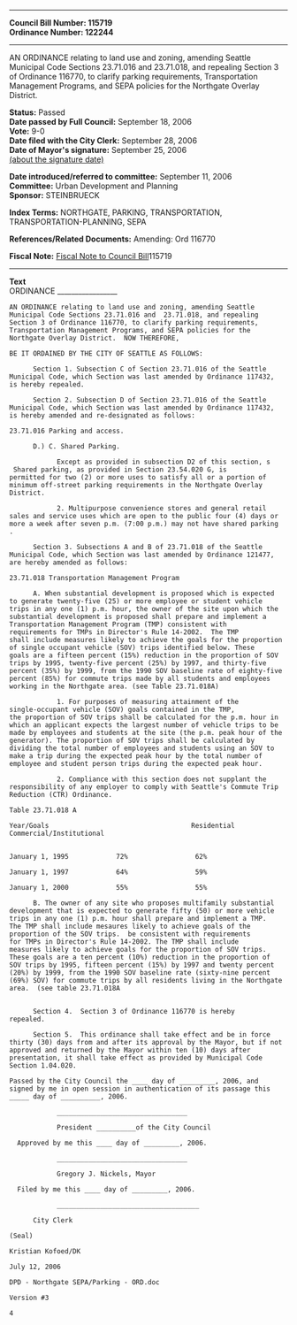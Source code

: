 * * * * *  
  
**Council Bill Number: [](#h0)[](#h2)115719**   
**Ordinance Number: 122244**  
  
* * * * *  
  
AN ORDINANCE relating to land use and zoning, amending Seattle Municipal Code Sections 23.71.016 and 23.71.018, and repealing Section 3 of Ordinance 116770, to clarify parking requirements, Transportation Management Programs, and SEPA policies for the Northgate Overlay District.  
  
**Status:** Passed   
**Date passed by Full Council:** September 18, 2006   
**Vote:** 9-0   
**Date filed with the City Clerk:** September 28, 2006   
**Date of Mayor's signature:** September 25, 2006   
[(about the signature date)](/~public/approvaldate.htm)   
  
  
**Date introduced/referred to committee:** September 11, 2006   
**Committee:** Urban Development and Planning   
**Sponsor:** STEINBRUECK   
  
**Index Terms:** NORTHGATE, PARKING, TRANSPORTATION, TRANSPORTATION-PLANNING, SEPA  
  
**References/Related Documents:** Amending: Ord 116770  
  
**Fiscal Note:** [Fiscal Note to Council Bill](http://clerk.seattle.gov/~public/fnote/115719.htm)[](#h1)[](#h3)115719  
  
* * * * *  
  
**Text**  
    ORDINANCE _________________  
  
    AN ORDINANCE relating to land use and zoning, amending Seattle  
    Municipal Code Sections 23.71.016 and  23.71.018, and repealing  
    Section 3 of Ordinance 116770, to clarify parking requirements,  
    Transportation Management Programs, and SEPA policies for the  
    Northgate Overlay District.  NOW THEREFORE,  
  
    BE IT ORDAINED BY THE CITY OF SEATTLE AS FOLLOWS:  
  
          Section 1. Subsection C of Section 23.71.016 of the Seattle  
    Municipal Code, which Section was last amended by Ordinance 117432,  
    is hereby repealed.  
  
          Section 2. Subsection D of Section 23.71.016 of the Seattle  
    Municipal Code, which Section was last amended by Ordinance 117432,  
    is hereby amended and re-designated as follows:  
  
    23.71.016 Parking and access.  
  
          D.) C. Shared Parking.  
  
                Except as provided in subsection D2 of this section, s  
     Shared parking, as provided in Section 23.54.020 G, is  
    permitted for two (2) or more uses to satisfy all or a portion of  
    minimum off-street parking requirements in the Northgate Overlay  
    District.  
  
                2. Multipurpose convenience stores and general retail  
    sales and service uses which are open to the public four (4) days or  
    more a week after seven p.m. (7:00 p.m.) may not have shared parking  
    .  
  
          Section 3. Subsections A and B of 23.71.018 of the Seattle  
    Municipal Code, which Section was last amended by Ordinance 121477,  
    are hereby amended as follows:  
  
    23.71.018 Transportation Management Program  
  
          A. When substantial development is proposed which is expected  
    to generate twenty-five (25) or more employee or student vehicle  
    trips in any one (1) p.m. hour, the owner of the site upon which the  
    substantial development is proposed shall prepare and implement a  
    Transportation Management Program (TMP) consistent with  
    requirements for TMPs in Director's Rule 14-2002.  The TMP  
    shall include measures likely to achieve the goals for the proportion  
    of single occupant vehicle (SOV) trips identified below. These  
    goals are a fifteen percent (15%) reduction in the proportion of SOV  
    trips by 1995, twenty-five percent (25%) by 1997, and thirty-five  
    percent (35%) by 1999, from the 1990 SOV baseline rate of eighty-five  
    percent (85%) for commute trips made by all students and employees  
    working in the Northgate area. (see Table 23.71.018A)  
  
                1. For purposes of measuring attainment of the  
    single-occupant vehicle (SOV) goals contained in the TMP,  
    the proportion of SOV trips shall be calculated for the p.m. hour in  
    which an applicant expects the largest number of vehicle trips to be  
    made by employees and students at the site (the p.m. peak hour of the  
    generator). The proportion of SOV trips shall be calculated by  
    dividing the total number of employees and students using an SOV to  
    make a trip during the expected peak hour by the total number of  
    employee and student person trips during the expected peak hour.  
  
                2. Compliance with this section does not supplant the  
    responsibility of any employer to comply with Seattle's Commute Trip  
    Reduction (CTR) Ordinance.  
  
    Table 23.71.018 A  
  
    Year/Goals                                    Residential  
    Commercial/Institutional  
  
  
    January 1, 1995            72%                 62%  
  
    January 1, 1997            64%                 59%  
  
    January 1, 2000            55%                 55%  
  
          B. The owner of any site who proposes multifamily substantial  
    development that is expected to generate fifty (50) or more vehicle  
    trips in any one (1) p.m. hour shall prepare and implement a TMP.  
    The TMP shall include mesaures likely to achieve goals of the  
    proportion of the SOV trips.  be consistent with requirements  
    for TMPs in Director's Rule 14-2002. The TMP shall include  
    measures likely to achieve goals for the proportion of SOV trips.  
    These goals are a ten percent (10%) reduction in the proportion of  
    SOV trips by 1995, fifteen percent (15%) by 1997 and twenty percent  
    (20%) by 1999, from the 1990 SOV baseline rate (sixty-nine percent  
    (69%) SOV) for commute trips by all residents living in the Northgate  
    area.  (see table 23.71.018A  
  
  
          Section 4.  Section 3 of Ordinance 116770 is hereby  
    repealed.  
  
          Section 5.  This ordinance shall take effect and be in force  
    thirty (30) days from and after its approval by the Mayor, but if not  
    approved and returned by the Mayor within ten (10) days after  
    presentation, it shall take effect as provided by Municipal Code  
    Section 1.04.020.  
  
    Passed by the City Council the ____ day of _________, 2006, and  
    signed by me in open session in authentication of its passage this  
    _____ day of __________, 2006.  
  
                _________________________________  
  
                President __________of the City Council  
  
      Approved by me this ____ day of _________, 2006.  
  
                _________________________________  
  
                Gregory J. Nickels, Mayor  
  
      Filed by me this ____ day of _________, 2006.  
  
                ____________________________________  
  
          City Clerk  
  
    (Seal)  
  
    Kristian Kofoed/DK  
  
    July 12, 2006  
  
    DPD - Northgate SEPA/Parking - ORD.doc  
  
    Version #3  
  
    4  

